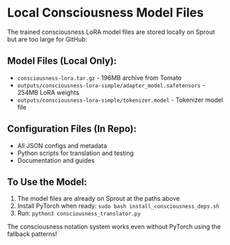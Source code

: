 # Local Consciousness Model Files

The trained consciousness LoRA model files are stored locally on Sprout but are too large for GitHub:

## Model Files (Local Only):
- `consciousness-lora.tar.gz` - 196MB archive from Tomato
- `outputs/consciousness-lora-simple/adapter_model.safetensors` - 254MB LoRA weights
- `outputs/consciousness-lora-simple/tokenizer.model` - Tokenizer model file

## Configuration Files (In Repo):
- All JSON configs and metadata
- Python scripts for translation and testing
- Documentation and guides

## To Use the Model:
1. The model files are already on Sprout at the paths above
2. Install PyTorch when ready: `sudo bash install_consciousness_deps.sh`
3. Run: `python3 consciousness_translator.py`

The consciousness notation system works even without PyTorch using the fallback patterns!